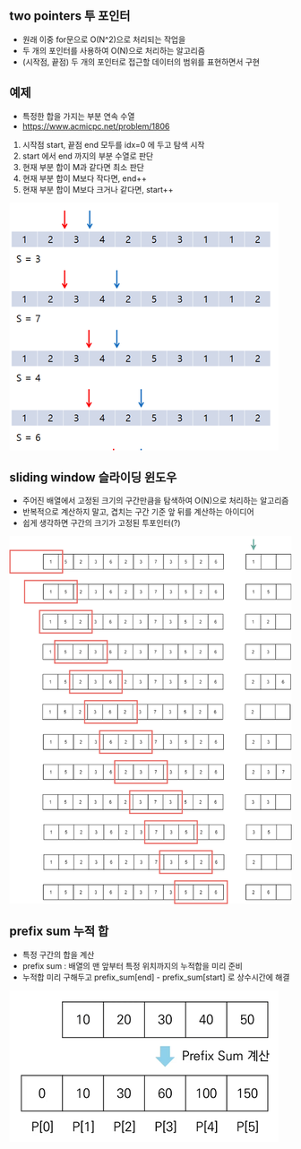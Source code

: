 ## two pointers 투 포인터
* 원래 이중 for문으로 O(N^2)으로 처리되는 작업을
* 두 개의 포인터를 사용하여 O(N)으로 처리하는 알고리즘
* (시작점, 끝점) 두 개의 포인터로 접근할 데이터의 범위를 표현하면서 구현

## 예제
* 특정한 합을 가지는 부분 연속 수열
* https://www.acmicpc.net/problem/1806

1. 시작점 start, 끝점 end 모두를 idx=0 에 두고 탐색 시작
2. start 에서 end 까지의 부분 수열로 판단
3. 현재 부분 합이 M과 같다면 최소 판단
4. 현재 부분 합이 M보다 작다면, end++
5. 현재 부분 합이 M보다 크거나 같다면, start++

![](./img/2023-08-27-21-11-39.png)

## sliding window 슬라이딩 윈도우
* 주어진 배열에서 고정된 크기의 구간만큼을 탐색하여 O(N)으로 처리하는 알고리즘
* 반복적으로 계산하지 말고, 겹치는 구간 기준 앞 뒤를 계산하는 아이디어
* 쉽게 생각하면 구간의 크기가 고정된 투포인터(?)

![](./img/2023-08-27-21-10-23.png)

## prefix sum 누적 합
* 특정 구간의 합을 계산
* prefix sum : 배열의 맨 앞부터 특정 위치까지의 누적합을 미리 준비
* 누적합 미리 구해두고 prefix_sum[end] - prefix_sum[start] 로 상수시간에 해결

![](./img/2023-08-27-21-24-31.png)